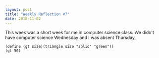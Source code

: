 ```yaml
---
layout: post
title: "Weekly Reflection #7"
date: 2018-11-02
---
```


This week was a short week for me in computer science class. We didn't have computer science Wednesday and I was absent Thursday,

```racket
(define (gt size)(triangle size "solid" "green"))
(gt 50)
```
